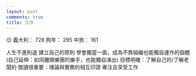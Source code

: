 ```yaml
---
layout: post
comments: true
title: 工作
---
```


:relieved: 義大利： 728 狗年： 295 中旅： 161


人生不進則退
建立自己的原則
學會獨當一面，成為不靠組織也能獨自運作的個體 (自己延伸：如同離開樂團的樂手，也能獨自演出)
目標明確：了解自己的/了解老闆的
閱讀很重要：理論與實務的相互印證
專注且享受工作
